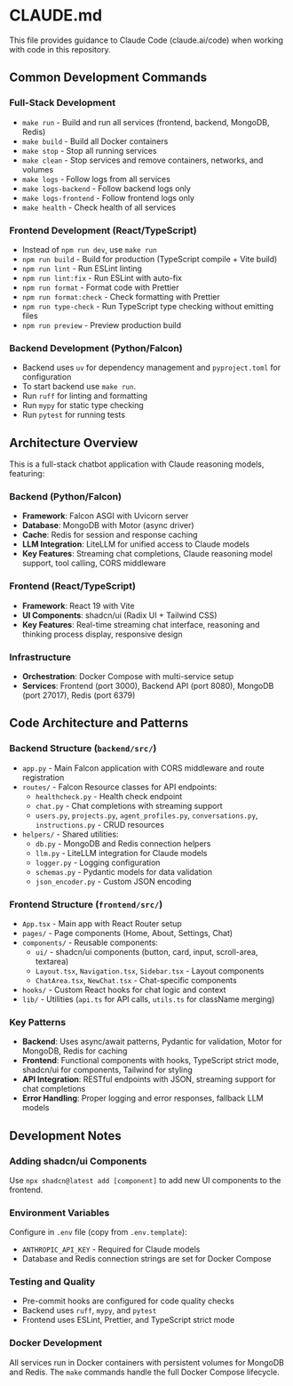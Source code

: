 # CLAUDE.md

This file provides guidance to Claude Code (claude.ai/code) when working with code in this repository.

## Common Development Commands

### Full-Stack Development

- `make run` - Build and run all services (frontend, backend, MongoDB, Redis)
- `make build` - Build all Docker containers
- `make stop` - Stop all running services
- `make clean` - Stop services and remove containers, networks, and volumes
- `make logs` - Follow logs from all services
- `make logs-backend` - Follow backend logs only
- `make logs-frontend` - Follow frontend logs only
- `make health` - Check health of all services

### Frontend Development (React/TypeScript)

- Instead of `npm run dev`, use `make run`
- `npm run build` - Build for production (TypeScript compile + Vite build)
- `npm run lint` - Run ESLint linting
- `npm run lint:fix` - Run ESLint with auto-fix
- `npm run format` - Format code with Prettier
- `npm run format:check` - Check formatting with Prettier
- `npm run type-check` - Run TypeScript type checking without emitting files
- `npm run preview` - Preview production build

### Backend Development (Python/Falcon)

- Backend uses `uv` for dependency management and `pyproject.toml` for configuration
- To start backend use `make run`.
- Run `ruff` for linting and formatting
- Run `mypy` for static type checking
- Run `pytest` for running tests

## Architecture Overview

This is a full-stack chatbot application with Claude reasoning models, featuring:

### Backend (Python/Falcon)

- **Framework**: Falcon ASGI with Uvicorn server
- **Database**: MongoDB with Motor (async driver)
- **Cache**: Redis for session and response caching
- **LLM Integration**: LiteLLM for unified access to Claude models
- **Key Features**: Streaming chat completions, Claude reasoning model support, tool calling, CORS middleware

### Frontend (React/TypeScript)

- **Framework**: React 19 with Vite
- **UI Components**: shadcn/ui (Radix UI + Tailwind CSS)
- **Key Features**: Real-time streaming chat interface, reasoning and thinking process display, responsive design

### Infrastructure

- **Orchestration**: Docker Compose with multi-service setup
- **Services**: Frontend (port 3000), Backend API (port 8080), MongoDB (port 27017), Redis (port 6379)

## Code Architecture and Patterns

### Backend Structure (`backend/src/`)

- `app.py` - Main Falcon application with CORS middleware and route registration
- `routes/` - Falcon Resource classes for API endpoints:
  - `healthcheck.py` - Health check endpoint
  - `chat.py` - Chat completions with streaming support
  - `users.py`, `projects.py`, `agent_profiles.py`, `conversations.py`, `instructions.py` - CRUD resources
- `helpers/` - Shared utilities:
  - `db.py` - MongoDB and Redis connection helpers
  - `llm.py` - LiteLLM integration for Claude models
  - `logger.py` - Logging configuration
  - `schemas.py` - Pydantic models for data validation
  - `json_encoder.py` - Custom JSON encoding

### Frontend Structure (`frontend/src/`)

- `App.tsx` - Main app with React Router setup
- `pages/` - Page components (Home, About, Settings, Chat)
- `components/` - Reusable components:
  - `ui/` - shadcn/ui components (button, card, input, scroll-area, textarea)
  - `Layout.tsx`, `Navigation.tsx`, `Sidebar.tsx` - Layout components
  - `ChatArea.tsx`, `NewChat.tsx` - Chat-specific components
- `hooks/` - Custom React hooks for chat logic and context
- `lib/` - Utilities (`api.ts` for API calls, `utils.ts` for className merging)

### Key Patterns

- **Backend**: Uses async/await patterns, Pydantic for validation, Motor for MongoDB, Redis for caching
- **Frontend**: Functional components with hooks, TypeScript strict mode, shadcn/ui for components, Tailwind for styling
- **API Integration**: RESTful endpoints with JSON, streaming support for chat completions
- **Error Handling**: Proper logging and error responses, fallback LLM models

## Development Notes

### Adding shadcn/ui Components

Use `npx shadcn@latest add [component]` to add new UI components to the frontend.

### Environment Variables

Configure in `.env` file (copy from `.env.template`):

- `ANTHROPIC_API_KEY` - Required for Claude models
- Database and Redis connection strings are set for Docker Compose

### Testing and Quality

- Pre-commit hooks are configured for code quality checks
- Backend uses `ruff`, `mypy`, and `pytest`
- Frontend uses ESLint, Prettier, and TypeScript strict mode

### Docker Development

All services run in Docker containers with persistent volumes for MongoDB and Redis. The `make` commands handle the full Docker Compose lifecycle.
